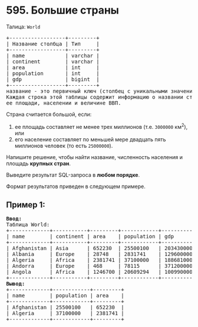 # 595. Большие страны
Талица: `World`  
<pre>
+------------------+---------+
| Название столбца | Тип     |
+------------------+---------+
| name             | varchar |
| continent        | varchar |
| area             | int     |
| population       | int     |
| gdp              | bigint  |
+------------------+---------+
название - это первичный ключ (столбец с уникальными значениями) для этой таблицы.
Каждая строка этой таблицы содержит информацию о названии страны, континенте, к которому она относится, 
ее площади, населении и величине ВВП.
</pre>

Страна считается большой, если:
1. ее площадь составляет не менее трех миллионов (т.е. `3000000` км<sup>2</sup>), или
2. его население составляет по меньшей мере двадцать пять миллионов человек (то есть `25000000`).

Напишите решение, чтобы найти название, численность населения и площадь <b>крупных стран</b>.

Выведите результат SQL-запроса в <b>любом порядке</b>.  

Формат результатов приведен в следующем примере.

## Пример 1:
<pre>
<b>Ввод:</b> 
Таблица World:
+-------------+-----------+---------+------------+--------------+
| name        | continent | area    | population | gdp          |
+-------------+-----------+---------+------------+--------------+
| Afghanistan | Asia      | 652230  | 25500100   | 20343000000  |
| Albania     | Europe    | 28748   | 2831741    | 12960000000  |
| Algeria     | Africa    | 2381741 | 37100000   | 188681000000 |
| Andorra     | Europe    | 468     | 78115      | 3712000000   |
| Angola      | Africa    | 1246700 | 20609294   | 100990000000 |
+-------------+-----------+---------+------------+--------------+
<b>Вывод:</b> 
+-------------+------------+---------+
| name        | population | area    |
+-------------+------------+---------+
| Afghanistan | 25500100   | 652230  |
| Algeria     | 37100000   | 2381741 |
+-------------+------------+---------+
</pre>
